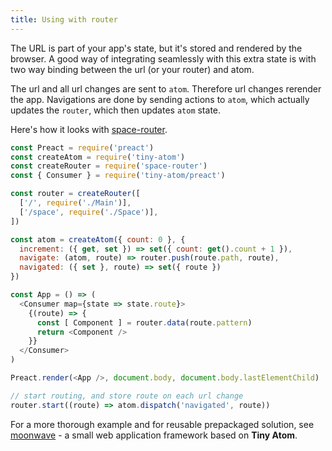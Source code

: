 ```yaml
---
title: Using with router
---
```


The URL is part of your app's state, but it's stored and rendered by the browser. A good way of integrating seamlessly with this extra state is with two way binding between the url (or your router) and atom.

The url and all url changes are sent to `atom`. Therefore url changes rerender the app. Navigations are done by sending actions to `atom`, which actually updates the `router`, which then updates `atom` state.

Here's how it looks with [space-router](https://github.com/KidkArolis/space-router).

```js
const Preact = require('preact')
const createAtom = require('tiny-atom')
const createRouter = require('space-router')
const { Consumer } = require('tiny-atom/preact')

const router = createRouter([
  ['/', require('./Main')],
  ['/space', require('./Space')],
])

const atom = createAtom({ count: 0 }, {
  increment: ({ get, set }) => set({ count: get().count + 1 }),
  navigate: (atom, route) => router.push(route.path, route),
  navigated: ({ set }, route) => set({ route })
})

const App = () => (
  <Consumer map={state => state.route}>
    {(route) => {
      const [ Component ] = router.data(route.pattern)
      return <Component />
    }}
  </Consumer>
)

Preact.render(<App />, document.body, document.body.lastElementChild)

// start routing, and store route on each url change
router.start((route) => atom.dispatch('navigated', route))
```

For a more thorough example and for reusable prepackaged solution, see [moonwave](https://github.com/KidkArolis/moonwave) - a small web application framework based on **Tiny Atom**.
